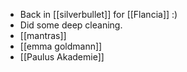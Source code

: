 - Back in [[silverbullet]] for [[Flancia]] :)
- Did some deep cleaning.
- [[mantras]]
- [[emma goldmann]]
- [[Paulus Akademie]]